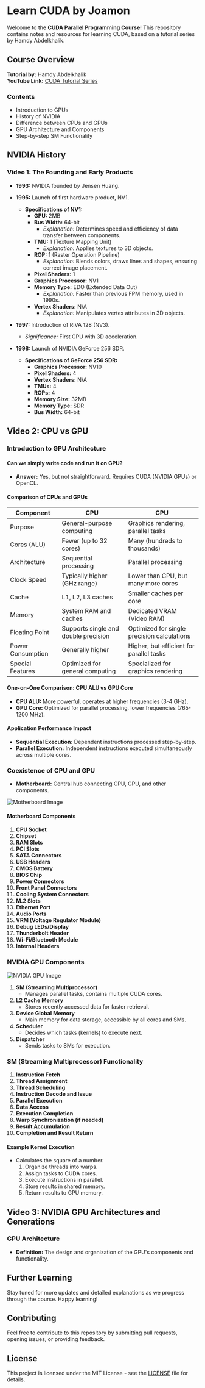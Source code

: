 # Learn CUDA by Joamon

Welcome to the **CUDA Parallel Programming Course**! This repository contains notes and resources for learning CUDA, based on a tutorial series by Hamdy Abdelkhalik.

## Course Overview

**Tutorial by:** Hamdy Abdelkhalik  
**YouTube Link:** [CUDA Tutorial Series](https://www.youtube.com/watch?v=ZZveGGevzk8&list=PLBQlPZZ80yqRVrt99CsmYY77MLaenKVa8)

### Contents
- Introduction to GPUs
- History of NVIDIA
- Difference between CPUs and GPUs
- GPU Architecture and Components
- Step-by-step SM Functionality

## NVIDIA History

### Video 1: The Founding and Early Products

- **1993:** NVIDIA founded by Jensen Huang.
- **1995:** Launch of first hardware product, NV1.
  - **Specifications of NV1:**
    - **GPU:** 2MB
    - **Bus Width:** 64-bit
      - *Explanation:* Determines speed and efficiency of data transfer between components.
    - **TMU:** 1 (Texture Mapping Unit)
      - *Explanation:* Applies textures to 3D objects.
    - **ROP:** 1 (Raster Operation Pipeline)
      - *Explanation:* Blends colors, draws lines and shapes, ensuring correct image placement.
    - **Pixel Shaders:** 1
    - **Graphics Processor:** NV1
    - **Memory Type:** EDO (Extended Data Out)
      - *Explanation:* Faster than previous FPM memory, used in 1990s.
    - **Vertex Shaders:** N/A
      - *Explanation:* Manipulates vertex attributes in 3D objects.

- **1997:** Introduction of RIVA 128 (NV3).
  - *Significance:* First GPU with 3D acceleration.

- **1998:** Launch of NVIDIA GeForce 256 SDR.
  - **Specifications of GeForce 256 SDR:**
    - **Graphics Processor:** NV10
    - **Pixel Shaders:** 4
    - **Vertex Shaders:** N/A
    - **TMUs:** 4
    - **ROPs:** 4
    - **Memory Size:** 32MB
    - **Memory Type:** SDR
    - **Bus Width:** 64-bit

## Video 2: CPU vs GPU

### Introduction to GPU Architecture

#### Can we simply write code and run it on GPU?
- **Answer:** Yes, but not straightforward. Requires CUDA (NVIDIA GPUs) or OpenCL.

#### Comparison of CPUs and GPUs

| Component                | CPU                                       | GPU                                         |
|--------------------------|-------------------------------------------|---------------------------------------------|
| Purpose                  | General-purpose computing                 | Graphics rendering, parallel tasks          |
| Cores (ALU)              | Fewer (up to 32 cores)                    | Many (hundreds to thousands)                |
| Architecture             | Sequential processing                     | Parallel processing                         |
| Clock Speed              | Typically higher (GHz range)              | Lower than CPU, but many more cores         |
| Cache                    | L1, L2, L3 caches                         | Smaller caches per core                     |
| Memory                   | System RAM and caches                     | Dedicated VRAM (Video RAM)                  |
| Floating Point           | Supports single and double precision      | Optimized for single precision calculations |
| Power Consumption        | Generally higher                          | Higher, but efficient for parallel tasks    |
| Special Features         | Optimized for general computing           | Specialized for graphics rendering          |

#### One-on-One Comparison: CPU ALU vs GPU Core

- **CPU ALU:** More powerful, operates at higher frequencies (3-4 GHz).
- **GPU Core:** Optimized for parallel processing, lower frequencies (765-1200 MHz).

#### Application Performance Impact

- **Sequential Execution:** Dependent instructions processed step-by-step.
- **Parallel Execution:** Independent instructions executed simultaneously across multiple cores.

### Coexistence of CPU and GPU

- **Motherboard:** Central hub connecting CPU, GPU, and other components.

![Motherboard Image](path/to/motherboard_image.png)

#### Motherboard Components

1. **CPU Socket**
2. **Chipset**
3. **RAM Slots**
4. **PCI Slots**
5. **SATA Connectors**
6. **USB Headers**
7. **CMOS Battery**
8. **BIOS Chip**
9. **Power Connectors**
10. **Front Panel Connectors**
11. **Cooling System Connectors**
12. **M.2 Slots**
13. **Ethernet Port**
14. **Audio Ports**
15. **VRM (Voltage Regulator Module)**
16. **Debug LEDs/Display**
17. **Thunderbolt Header**
18. **Wi-Fi/Bluetooth Module**
19. **Internal Headers**

### NVIDIA GPU Components

![NVIDIA GPU Image](path/to/nvidia_gpu_image.png)

1. **SM (Streaming Multiprocessor)**
   - Manages parallel tasks, contains multiple CUDA cores.
2. **L2 Cache Memory**
   - Stores recently accessed data for faster retrieval.
3. **Device Global Memory**
   - Main memory for data storage, accessible by all cores and SMs.
4. **Scheduler**
   - Decides which tasks (kernels) to execute next.
5. **Dispatcher**
   - Sends tasks to SMs for execution.

### SM (Streaming Multiprocessor) Functionality

1. **Instruction Fetch**
2. **Thread Assignment**
3. **Thread Scheduling**
4. **Instruction Decode and Issue**
5. **Parallel Execution**
6. **Data Access**
7. **Execution Completion**
8. **Warp Synchronization (if needed)**
9. **Result Accumulation**
10. **Completion and Result Return**

#### Example Kernel Execution

- Calculates the square of a number.
  1. Organize threads into warps.
  2. Assign tasks to CUDA cores.
  3. Execute instructions in parallel.
  4. Store results in shared memory.
  5. Return results to GPU memory.

## Video 3: NVIDIA GPU Architectures and Generations

### GPU Architecture

- **Definition:** The design and organization of the GPU's components and functionality.

## Further Learning

Stay tuned for more updates and detailed explanations as we progress through the course. Happy learning!

## Contributing

Feel free to contribute to this repository by submitting pull requests, opening issues, or providing feedback.

## License

This project is licensed under the MIT License - see the [LICENSE](LICENSE) file for details.
